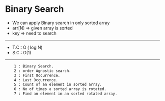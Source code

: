# **Binary Search**
- We can apply Binary search in only sorted array 
- arr[N] => given array is sorted 
- key => need to search
---
- T.C : O ( log N)
- S.C : O(1)
---
```txt
    1 : Binary Search.
    2 : order Agnostic search.
    3 : First Occurrence. 
    4 : Last Occurrence.
    5 : Count of an element in sorted array.
    6 : No of times a sorted array is rotated.
    7 : Find an element in an sorted rotated array. 
```
